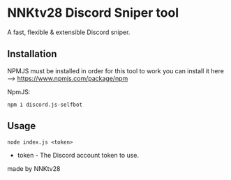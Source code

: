 # NNKtv28 Discord Sniper tool
A fast, flexible & extensible Discord sniper.

## Installation

NPMJS must be installed  in order for this tool to work
you can install it here  --> https://www.npmjs.com/package/npm

NpmJS:
```
npm i discord.js-selfbot
```

## Usage
```
node index.js <token>
```

- token - The Discord account token to use.

made by NNKtv28
